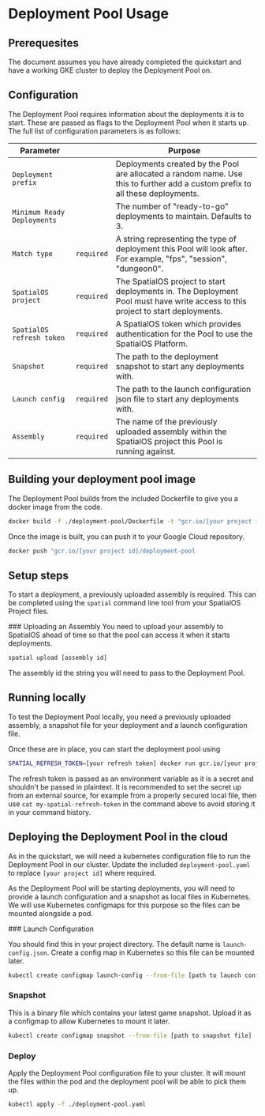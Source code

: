 # Deployment Pool Usage

## Prerequesites

The document assumes you have already completed the quickstart and have a working GKE cluster to deploy the Deployment Pool on.

## Configuration

The Deployment Pool requires information about the deployments it is to start. These are passed as flags to the Deployment Pool when it starts up. The full list of configuration parameters is as follows:

| Parameter           |            | Purpose |
|---------------------|------------|---------|
| `Deployment prefix` |            | Deployments created by the Pool are allocated a random name. Use this to further add a custom prefix to all these deployments. |
| `Minimum Ready Deployments` |    | The number of "ready-to-go" deployments to maintain. Defaults to 3. |
| `Match type`        | `required` | A string representing the type of deployment this Pool will look after. For example, "fps", "session", "dungeon0". |
| `SpatialOS project` | `required` | The SpatialOS project to start deployments in. The Deployment Pool must have write access to this project to start deployments. |
| `SpatialOS refresh token` | `required` | A SpatialOS token which provides authentication for the Pool to use the SpatialOS Platform. |
| `Snapshot`          | `required` | The path to the deployment snapshot to start any deployments with. |
| `Launch config`     | `required` | The path to the launch configuration json file to start any deployments with. |
| `Assembly`          | `required` | The name of the previously uploaded assembly within the SpatialOS project this Pool is running against. |

## Building your deployment pool image

The Deployment Pool builds from the included Dockerfile to give you a docker image from the code.

```bash
docker build -f ./deployment-pool/Dockerfile -t "gcr.io/[your project id]/deployment-pool"
```

Once the image is built, you can push it to your Google Cloud repository. 

```bash
docker push "gcr.io/[your project id]/deployment-pool
```

## Setup steps
To start a deployment, a previously uploaded assembly is required. This can be completed using the `spatial` command line tool from your SpatialOS Project files.

### Uploading an Assembly
You need to upload your assembly to SpatialOS ahead of time so that the pool can access it when it starts deployments.
```bash
spatial upload [assembly id]
```
The assembly id the string you will need to pass to the Deployment Pool.

## Running locally

To test the Deployment Pool locally, you need a previously uploaded assembly, a snapshot file for your deployment and a launch configuration file.

Once these are in place, you can start the deployment pool using

```bash
SPATIAL_REFRESH_TOKEN=[your refresh token] docker run gcr.io/[your project id]/deployment-pool --project [your spatial project] --launch-config [path to your launch config] --snapshot [path to your snapshot file] --minimum-ready-deployments [number of deployments]
```

The refresh token is passed as an environment variable as it is a secret and shouldn't be passed in plaintext. It is recommended to set the secret up from an external source, for example from a properly secured local file, then use `cat my-spatial-refresh-token` in the command above to avoid storing it in your command history.

## Deploying the Deployment Pool in the cloud

As in the quickstart, we will need a kubernetes configuration file to run the Deployment Pool in our cluster. Update the included `deployment-pool.yaml` to replace `[your project id]` where required.

As the Deployment Pool will be starting deployments, you will need to provide a launch configuration and a snapshot as local files in Kubernetes. We will use Kubernetes configmaps for this purpose so the files can be mounted alongside a pod.

### Launch Configuration

You should find this in your project directory. The default name is `launch-config.json`.
Create a config map in Kubernetes so this file can be mounted later.
```bash
kubectl create configmap launch-config --from-file [path to launch config]
```

### Snapshot

This is a binary file which contains your latest game snapshot. Upload it as a configmap to allow Kubernetes to mount it later.
```bash
kubectl create configmap snapshot --from-file [path to snapshot file]
```

### Deploy

Apply the Deployment Pool configuration file to your cluster. It will mount the files within the pod and the deployment pool will be able to pick them up.

```bash
kubectl apply -f ./deployment-pool.yaml
```


